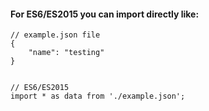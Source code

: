 #### For ES6/ES2015 you can import directly like:

    // example.json file
    {
        "name": "testing"
    }


    // ES6/ES2015
    import * as data from './example.json';
